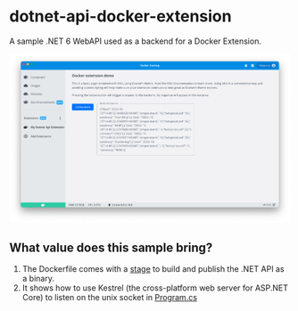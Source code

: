 # dotnet-api-docker-extension

A sample .NET 6 WebAPI used as a backend for a Docker Extension.

![extension](docs/images/extension.png)

## What value does this sample bring?

1. The Dockerfile comes with a [stage](Dockerfile#L1-L22) to build and publish the .NET API as a binary.
1. It shows how to use Kestrel (the cross-platform web server for ASP.NET Core) to listen on the unix socket in [Program.cs](vm/MyAPI/Program.cs#L3-L6)
